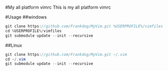 #My all platform vimrc 
 This is my all platform vimrc

#Usage
##windows
```java
git clone https://github.com/Frankdog/MyVim.git %USERPROFILE%/vimfiles
cd %USERPROFILE%/vimfiles
git submodule update --init --recursive
```
##Linux
```java
git clone https://github.com/Frankdog/MyVim.git ~/.vim
cd ~/.vim
git submodule update --init --recursive
```



